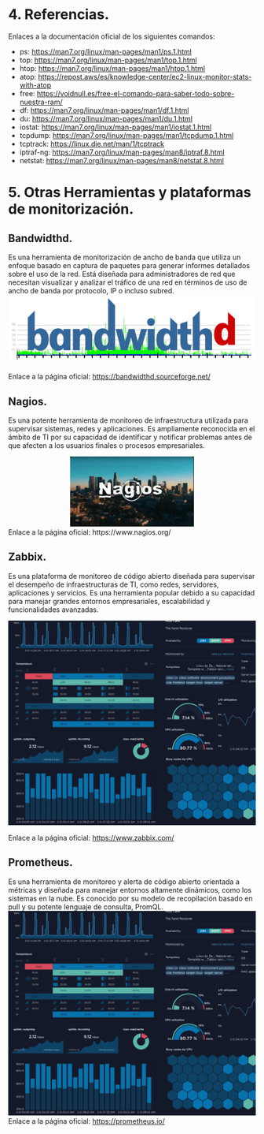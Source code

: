 # 4.	Referencias.
Enlaces a la documentación oficial de los siguientes comandos:
-	ps: https://man7.org/linux/man-pages/man1/ps.1.html
-	top: https://man7.org/linux/man-pages/man1/top.1.html
-	htop: https://man7.org/linux/man-pages/man1/htop.1.html
-	atop: https://repost.aws/es/knowledge-center/ec2-linux-monitor-stats-with-atop
-	free: https://voidnull.es/free-el-comando-para-saber-todo-sobre-nuestra-ram/
-	df: https://man7.org/linux/man-pages/man1/df.1.html
-	du: https://man7.org/linux/man-pages/man1/du.1.html
-	iostat: https://man7.org/linux/man-pages/man1/iostat.1.html
-	tcpdump: https://man7.org/linux/man-pages/man1/tcpdump.1.html
-	tcptrack: https://linux.die.net/man/1/tcptrack
-	iptraf-ng: https://man7.org/linux/man-pages/man8/iptraf.8.html
-	netstat: https://man7.org/linux/man-pages/man8/netstat.8.html

# 5. Otras Herramientas y plataformas de monitorización.
## Bandwidthd.
Es una herramienta de monitorización de ancho de banda que utiliza un enfoque basado en captura de paquetes para generar informes detallados sobre el uso de la red. Está diseñada para administradores de red que necesitan visualizar y analizar el tráfico de una red en términos de uso de ancho de banda por protocolo, IP o incluso subred.
![Procesos](imagenes/Bandwidth.PNG)

Enlace a la página oficial: https://bandwidthd.sourceforge.net/

## Nagios.
Es una potente herramienta de monitoreo de infraestructura utilizada para supervisar sistemas, redes y aplicaciones. Es ampliamente reconocida en el ámbito de TI por su capacidad de identificar y notificar problemas antes de que afecten a los usuarios finales o procesos empresariales.
<div style="text-align: center;">
  <img src="imagenes/Nagios.PNG" alt="Texto alternativo" style="width:50%;"/>
</div>
Enlace a la página oficial: https://www.nagios.org/

## Zabbix.
Es una plataforma de monitoreo de código abierto diseñada para supervisar el desempeño de infraestructuras de TI, como redes, servidores, aplicaciones y servicios. Es una herramienta popular debido a su capacidad para manejar grandes entornos empresariales, escalabilidad y funcionalidades avanzadas.

![Procesos](imagenes/Zabbix.PNG)

Enlace a la página oficial: https://www.zabbix.com/

## Prometheus.
Es una herramienta de monitoreo y alerta de código abierto orientada a métricas y diseñada para manejar entornos altamente dinámicos, como los sistemas en la nube. Es conocido por su modelo de recopilación basado en pull y su potente lenguaje de consulta, PromQL.
![Procesos](imagenes/Zabbix.PNG)
Enlace a la página oficial: https://prometheus.io/
